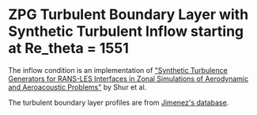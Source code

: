 # ZPG Turbulent Boundary Layer with Synthetic Turbulent Inflow starting at Re_theta = 1551

The inflow condition is an implementation of ["Synthetic Turbulence Generators for RANS-LES Interfaces in Zonal Simulations of Aerodynamic and Aeroacoustic Problems"](https://link.springer.com/content/pdf/10.1007/s10494-014-9534-8.pdf) by Shur et al.

The turbulent boundary layer profiles are from [Jimenez's database](https://torroja.dmt.upm.es/turbdata/blayers/low_re/).
